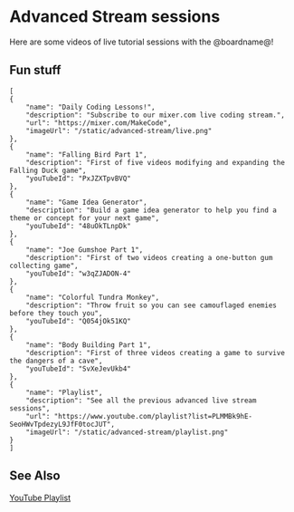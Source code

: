 # Advanced Stream sessions

Here are some videos of live tutorial sessions with the @boardname@!

## Fun stuff

```codecard
[
{
    "name": "Daily Coding Lessons!",
    "description": "Subscribe to our mixer.com live coding stream.",
    "url": "https://mixer.com/MakeCode",
    "imageUrl": "/static/advanced-stream/live.png"
},
{
    "name": "Falling Bird Part 1",
    "description": "First of five videos modifying and expanding the Falling Duck game",
    "youTubeId": "PxJZXTpvBVQ"
},
{
    "name": "Game Idea Generator",
    "description": "Build a game idea generator to help you find a theme or concept for your next game",
    "youTubeId": "48uOkTLnpDk"
},
{
    "name": "Joe Gumshoe Part 1",
    "description": "First of two videos creating a one-button gum collecting game",
    "youTubeId": "w3qZJADON-4"
},
{
    "name": "Colorful Tundra Monkey",
    "description": "Throw fruit so you can see camouflaged enemies before they touch you",
    "youTubeId": "Q054jOk51KQ"
},
{
    "name": "Body Building Part 1",
    "description": "First of three videos creating a game to survive the dangers of a cave",
    "youTubeId": "SvXeJevUkb4"
},
{
    "name": "Playlist",
    "description": "See all the previous advanced live stream sessions",
    "url": "https://www.youtube.com/playlist?list=PLMMBk9hE-SeoHWvTpdezyL9JfF0tocJUT",
    "imageUrl": "/static/advanced-stream/playlist.png"
}
]
```

## See Also

[YouTube Playlist](https://www.youtube.com/playlist?list=PLMMBk9hE-SeoHWvTpdezyL9JfF0tocJUT)
